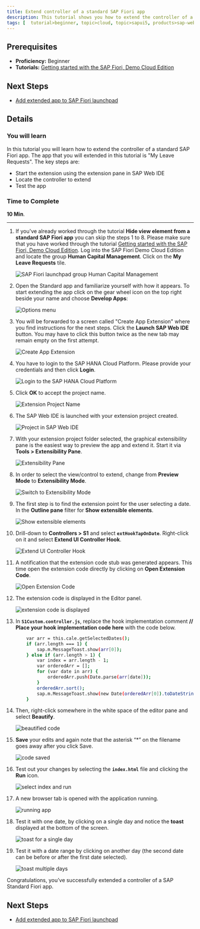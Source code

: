 ```yaml
---
title: Extend controller of a standard SAP Fiori app
description: This tutorial shows you how to extend the controller of a standard SAP Fiori app.
tags: [  tutorial>beginner, topic>cloud, topic>sapui5, products>sap-web-ide ]
---
```

## Prerequisites  
 - **Proficiency:** Beginner
 - **Tutorials:** [Getting started with the SAP Fiori, Demo Cloud Edition](http://www.sap.com/developer/tutorials/hcp-fiori-cloud-edition-start.html)

## Next Steps
 - [Add extended app to SAP Fiori launchpad](http://www.sap.com/developer/tutorials/hcp-fiori-cloud-edition-launchpad.html)

## Details
### You will learn  
In this tutorial you will learn how to extend the controller of a standard SAP Fiori app. The app that you will extended in this tutorial is "My Leave Requests". The key steps are:

- Start the extension using the extension pane in SAP Web IDE 
- Locate the controller to extend	
- Test the app

### Time to Complete
**10 Min**.

---

1. If you've already worked through the tutorial **Hide view element from a standard SAP Fiori app** you can skip the steps 1 to 8. Please make sure that you have worked through the tutorial [Getting started with the SAP Fiori, Demo Cloud Edition](http://www.sap.com/developer/tutorials/hcp-fiori-cloud-edition-start.html). Log into the SAP Fiori Demo Cloud Edition and locate the group **Human Capital Management**. Click on the **My Leave Requests** tile.

    ![SAP Fiori launchpad group Human Capital Management](Launchpag-My-Leave-Requests.png)

2. Open the Standard app and familiarize yourself with how it appears. To start extending the app click on the gear wheel icon on the top right beside your name and choose **Develop Apps**:

    ![Options menu](8.png)

3. You will be forwarded to a screen called "Create App Extension" where you find instructions for the next steps. Click the **Launch SAP Web IDE** button. You may have to click this button twice as the new tab may remain empty on the first attempt.

    ![Create App Extension](Create-App-Extension.png)

4. You have to login to the SAP HANA Cloud Platform. Please provide your credentials and then click **Login**.

    ![Login to the SAP HANA Cloud Platform](Login-to-SAP-HANA-Cloud-Platform.png)


5. Click **OK** to accept the project name.

    ![Extension Project Name](Extension-Project-Name.png)

6. The SAP Web IDE is launched with your extension project created.

    ![Project in SAP Web IDE](Project-in-SAP-Web-IDE.png)

7. With your extension project folder selected, the graphical extensibility pane is the easiest way to preview the app and extend it. Start it via **Tools > Extensibility Pane**. 

    ![Extensibility Pane](Extensibility-Pane.png)

8. In order to select the view/control to extend, change from **Preview Mode** to **Extensibility Mode**.

    ![Switch to Extensibility Mode](Switch-to-Extensibility-Mode.png)

9. The first step is to find the extension point for the user selecting a date. In the **Outline pane** filter for **Show extensible elements**.

    ![Show extensible elements](Outline-show-extensible-elements.png)

10. Drill-down to **Controllers > S1** and select **`extHookTapOnDate`**. Right-click on it and select **Extend UI Controller Hook**.

    ![Extend UI Controller Hook](Extend-UI-Controller-Hook.png)

11. A notification that the extension code stub was generated appears. This time open the extension code directly by clicking on **Open Extension Code**.

    ![Open Extension Code](open-extension-code.png)

12. The extension code is displayed in the Editor panel.

    ![extension code is displayed](extension-code.png)
 
13. In **`S1Custom.controller.js`**, replace the hook implementation comment **// Place your hook implementation code here** with the code below. 

    ```bash
		var arr = this.cale.getSelectedDates();
		if (arr.length === 1) {
			sap.m.MessageToast.show(arr[0]);
		} else if (arr.length > 1) {
			var index = arr.length - 1;
			var orderedArr = [];
			for (var date in arr) {
				orderedArr.push(Date.parse(arr[date]));
			}
			orderedArr.sort();
			sap.m.MessageToast.show(new Date(orderedArr[0]).toDateString() + " - " + new Date(orderedArr[index]).toDateString());
		}
    ```
 
14. Then, right-click somewhere in the white space of the editor pane and select **Beautify**.

    ![beautified code](beautified-code.png)

15. **Save** your edits and again note that the asterisk “*” on the filename goes away after you click Save.

    ![code saved](code-saved.png)

16. Test out your changes by selecting the **`index.html`** file and clicking the **Run** icon.

    ![select index and run](select-index-run.png)

17. A new browser tab is opened with the application running.

    ![running app](running-app.png)

18. Test it with one date, by clicking on a single day and notice the **toast** displayed at the bottom of the screen.

    ![toast for a single day](toast-single-date.png)

19. Test it with a date range by clicking on another day (the second date can be before or after the first date selected). 

    ![toast multiple days](toast-multiple-days.png)

Congratulations, you’ve successfully extended a controller of a SAP Standard Fiori app.

## Next Steps
 - [Add extended app to SAP Fiori launchpad](http://www.sap.com/developer/tutorials/hcp-fiori-cloud-edition-launchpad.html)
